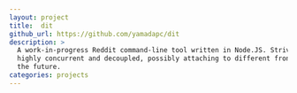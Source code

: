 ```yaml
---
layout: project
title:  dit
github_url: https://github.com/yamadapc/dit
description: >
  A work-in-progress Reddit command-line tool written in Node.JS. Strives to be
  highly concurrent and decoupled, possibly attaching to different front-ends in
  the future.
categories: projects
---
```

